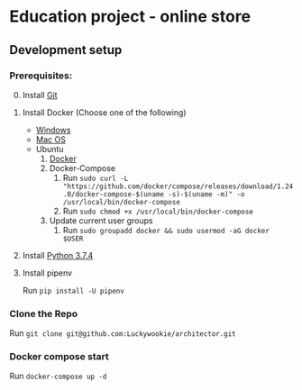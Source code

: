 # Education project - online store

## Development setup

### Prerequisites:

0) Install [Git](https://git-scm.com/book/en/v2/Getting-Started-Installing-Git)
1) Install Docker (Choose one of the following)
    * [Windows](https://hub.docker.com/editions/community/docker-ce-desktop-windows)
    * [Mac OS](https://hub.docker.com/editions/community/docker-ce-desktop-mac)
    * Ubuntu
        1) [Docker](https://docs.docker.com/install/linux/docker-ce/ubuntu/)
        2) Docker-Compose    
            1) Run `sudo curl -L "https://github.com/docker/compose/releases/download/1.24.0/docker-compose-$(uname -s)-$(uname -m)" -o /usr/local/bin/docker-compose`
            2) Run `sudo chmod +x /usr/local/bin/docker-compose`
        3) Update current user groups
            1) Run `sudo groupadd docker && sudo usermod -aG docker $USER`
2) Install [Python 3.7.4](https://www.python.org/downloads/)
3) Install pipenv
    
    Run `pip install -U pipenv` 

### Clone the Repo

Run `git clone git@github.com:Luckywookie/architector.git`


### Docker compose start

Run `docker-compose up -d`
